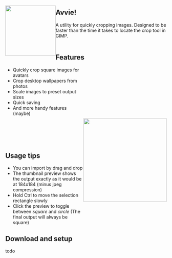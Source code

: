 
<img src="https://user-images.githubusercontent.com/17271572/62006477-0134ed00-b195-11e9-9f0e-a9d32d7e7ebc.png" align="left" height="157px" hspace="0px" vspace="20px">

## Avvie!

A utility for quickly cropping images. Designed to be faster than the time it takes to locate the crop tool in GIMP.
<br><br>

## Features

<img src="https://user-images.githubusercontent.com/17271572/62346882-e0c9b180-b54b-11e9-9fbd-aa313928ef23.png" hspace="0px" vspace="160px" height="260px" align="right">



 - Quickly crop square images for avatars
 - Crop desktop wallpapers from photos
 - Scale images to preset output sizes
 - Quick saving
 - And more handy features (maybe)

<br><br><br><br>

## Usage tips

 - You can import by drag and drop
 - The thumbnail preview shows the output exactly as it would be at 184x184 (minus jpeg compression)
 - Hold <kdb>Ctrl</kbd> to move the selection rectangle slowly
 - Click the preview to toggle between *square* and *circle* (The final output will always be square)

## Download and setup

todo
